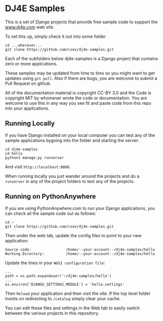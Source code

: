 DJ4E Samples
============

This is a set of Django projects that provide free sample code to
support the www.dj4e.com web site.

To set this up, simply check it out into some folder

    cd ...wherever...
    git clone https://github.com/csev/dj4e-samples.git

Each of the subfolders below dj4e-samples is a Django project that
contains zero or more applications.  

These samples may be updated from time to tims so you might want to get updates
using `git pull`.  Also if there are bugs, you are welcome to submit
a Pull Request on github.

All of the documentation material is copyright CC-BY 3.0 and the Code is copyright MIT
by whomever wrote the code or documentation.  You are welcome to use this in any way you see
fit and paste code from this repo into your applications.

Running Locally
---------------

If you have Django installed on your local computer you can test any of the sample
applications bygoing into the folder and starting the server:

    cd dj4e-samples
    cd hello
    python3 manage.py runserver

And visit `http://localhost:8000`.

When running locally you just wander around the projects and do a `runserver` in
any of the project folders to test any of the projects.

Running on PythonAnywhere
-------------------------

If you are using PythonAnywhere.com to run your Django applications, you
can check all the sample code out as follows:

    cd ~
    git clone https://github.com/csev/dj4e-samples.git

Then under the web tab, update the config files to point to your new application:

    Source code:                /home/--your-account--/dj4e-samples/hello
    Working Directory:          /home/--your-account--/dj4e-samples/hello

Update the lines in your `WGSI configuration file`:

    ...
    path = os.path.expanduser('~/dj4e-samples/hello')
    ...
    os.environ['DJANGO_SETTINGS_MODULE'] = 'hello.settings'

Then `Reload` your application and then visit the site.   If the top level folder
insists on redirecting to `/catalog` simply clear your cache.

You can edit these files and settings in the Web tab to easily switch between
the various projects in this repository.

